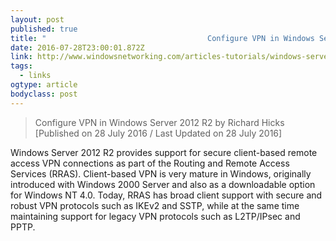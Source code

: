 ```yaml
---
layout: post 
published: true 
title: "									Configure VPN in Windows Server 2012 R2  :: Windows Server 2012  :: Articles &amp; Tutorials  :: WindowsNetworking.com						" 
date: 2016-07-28T23:00:01.872Z 
link: http://www.windowsnetworking.com/articles-tutorials/windows-server-2012/configure-vpn-windows-server-2012-r2.html 
tags:
  - links
ogtype: article 
bodyclass: post 
---
```


> Configure VPN in Windows Server 2012 R2
by Richard Hicks [Published on 28 July 2016 / Last Updated on 28 July 2016]  


Windows Server 2012 R2 provides support for secure client-based remote access VPN connections as part of the Routing and Remote Access Services (RRAS). Client-based VPN is very mature in Windows, originally introduced with Windows 2000 Server and also as a downloadable option for Windows NT 4.0. Today, RRAS has broad client support with secure and robust VPN protocols such as IKEv2 and SSTP, while at the same time maintaining support for legacy VPN protocols such as L2TP/IPsec and PPTP.